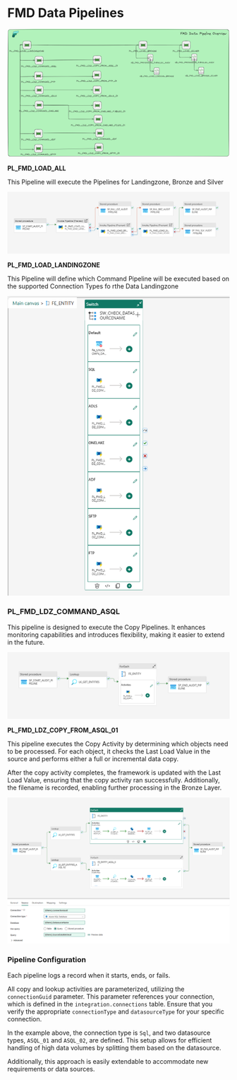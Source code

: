 # FMD Data Pipelines

![FMD Process Overview](/Images/FMD_PROCESS_OVERVIEW.png)

**PL_FMD_LOAD_ALL**

This Pipeline will execute the Pipelines for Landingzone, Bronze and Silver

![PL_FMD_LOAD_ALL](/Images/PL_FMD_LOAD_ALL.png)

**PL_FMD_LOAD_LANDINGZONE**

This Pipeline will define which Command Pipeline will be executed based on the supported Connection Types fo rthe Data Landingzone

![PL_FMD_LOAD_LANDINGZONE](/Images/PL_FMD_LOAD_LANDINGZONE.png)


### PL_FMD_LDZ_COMMAND_ASQL

This pipeline is designed to execute the Copy Pipelines. It enhances monitoring capabilities and introduces flexibility, making it easier to extend in the future.

![PL_FMD_LDZ_COMMAND_ASQL](/Images/PL_FMD_LDZ_COMMAND_ASQL.png)

**PL_FMD_LDZ_COPY_FROM_ASQL_01**

This pipeline executes the Copy Activity by determining which objects need to be processed. For each object, it checks the Last Load Value in the source and performs either a full or incremental data copy. 

After the copy activity completes, the framework is updated with the Last Load Value, ensuring that the copy activity ran successfully. Additionally, the filename is recorded, enabling further processing in the Bronze Layer.


![Pipeline Overview PL_FMD_LDZ_COPY_FROM_ASQL_01](/Images/PL_FMD_LDZ_COPY_FROM_ASQL_01.png)

### Pipeline Configuration

Each pipeline logs a record when it starts, ends, or fails. 

All copy and lookup activities are parameterized, utilizing the `connectionGuid` parameter. This parameter references your connection, which is defined in the `integration.connections` table. Ensure that you verify the appropriate `connectionType` and `datasourceType` for your specific connection. 

In the example above, the connection type is `Sql`, and two datasource types, `ASQL_01` and `ASQL_02`, are defined. This setup allows for efficient handling of high data volumes by splitting them based on the datasource.

Additionally, this approach is easily extendable to accommodate new requirements or data sources.

